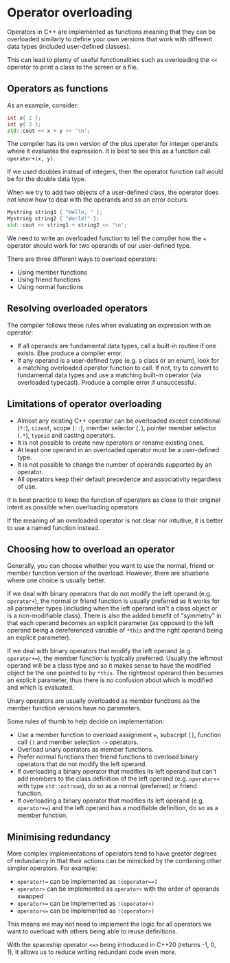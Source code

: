# Operator overloading

Operators in C++ are implemented as functions meaning that they can be overloaded similarly to define your own versions that work with different data types (included user-defined classes).

This can lead to plenty of useful functionalities such as overloading the `<<` operator to print a class to the screen or a file.

## Operators as functions

As an example, consider:

```cpp
int x{ 2 };
int y{ 3 };
std::cout << x + y << '\n';
```

The compiler has its own version of the plus operator for integer operands where it evaluates the expression.
It is best to see this as a function call `operator+(x, y)`.

If we used doubles instead of integers, then the operator function call would be for the double data type.

When we try to add two objects of a user-defined class, the operator does not know how to deal with the operands and so an error occurs.

```cpp
Mystring string1 { "Hello, " };
Mystring string2 { "World!" };
std::cout << string1 + string2 << '\n';
```

We need to write an overloaded function to tell the compiler how the + operator should work for two operands of our user-defined type.

There are three different ways to overload operators:
- Using member functions
- Using friend functions
- Using normal functions

## Resolving overloaded operators

The compiler follows these rules when evaluating an expression with an operator:
- If all operands are fundamental data types, call a built-in routine if one exists. Else produce a compiler error.
- If any operand is a user-defined type (e.g. a class or an enum), look for a matching overloaded operator function to call. If not, try to convert to fundamental data types and use a matching built-in operator (via overloaded typecast). Produce a compile error if unsuccessful.

## Limitations of operator overloading

- Almost any existing C++ operator can be overloaded except conditional (`?:`), `sizeof`, scope (`::`), member selector (`.`), pointer member selector (`.*`), `typeid` and casting operators.
- It is not possible to create new operators or rename existing ones.
- At least one operand in an overloaded operator must be a user-defined type.
- It is not possible to change the number of operands supported by an operator.
- All operators keep their default precedence and associativity regardless of use.

It is best practice to keep the function of operators as close to their original intent as possible when overloading operators

If the meaning of an overloaded operator is not clear nor intuitive, it is better to use a named function instead.

## Choosing how to overload an operator

Generally, you can choose whether you want to use the normal, friend or member function version of the overload.
However, there are situations where one choice is usually better.

If we deal with binary operators that do not modify the left operand (e.g. `operator+`), the normal or friend function is usually preferred as it works for all parameter types (including when the left operand isn't a class object or is a non-modifiable class).
There is also the added benefit of "symmetry" in that each operand becomes an explicit parameter (as opposed to the left operand being a dereferenced variable of `*this` and the right operand being an explicit parameter).

If we deal with binary operators that modify the left operand (e.g. `operator+=`), the member function is typically preferred.
Usually the leftmost operand will be a class type and so it makes sense to have the modified object be the one pointed to by `*this`.
The rightmost operand then becomes an explicit parameter, thus there is no confusion about which is modified and which is evaluated.

Unary operators are usually overloaded as member functions as the member function versions have no parameters.

Some rules of thumb to help decide on implementation:
- Use a member function to overload assignment `=`, subscript `[]`, function call `()` and member selection `->` operators.
- Overload unary operators as member functions.
- Prefer normal functions then friend functions to overload binary operators that do not modify the left operand.
- If overloading a binary operator that modifies its left operand but can't add members to the class definition of the left operand (e.g. `operator<<` with type `std::ostream`), do so as a normal (preferred) or friend function.
- If overloading a binary operator that modifies its left operand (e.g. `operator+=`) and the left operand has a modifiable definition, do so as a member function.

## Minimising redundancy

More complex implementations of operators tend to have greater degrees of redundancy in that their actions can be mimicked by the combining other simpler operators.
For example:
- `operator!=` can be implemented as `!(operator==)`
- `operator>` can be implemented as `operator<` with the order of operands swapped
- `operator>=` can be implemented as `!(operator<)`
- `operator<=` can be implemented as `!(operator>)`

This means we may not need to implement the logic for all operators we want to overload with others being able to reuse definitions.

With the spaceship operator `<=>` being introduced in C++20 (returns -1, 0, 1), it allows us to reduce writing redundant code even more.



